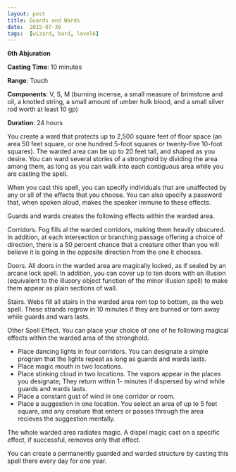 ```yaml
---
layout: post
title: Guards and Wards
date:  2015-07-30
tags:  [wizard, bard, level6]
---
```


**6th Abjuration**

**Casting Time**: 10 minutes

**Range**: Touch

**Components**: V, S, M (burning incense, a small measure of brimstone and oil, a knotled string, a small amount of umber hulk blood, and a small silver rod worth at least 10 gp)

**Duration**: 24 hours

You create a ward that protects up to 2,500 square feet of floor space (an area 50 feet square, or one hundred 5-foot squares or twenty-five 10-foot squares). The warded area can be up to 20 feet tall, and shaped as you desire. You can ward several stories of a stronghold by dividing the area among them, as long as you can walk into each contiguous area while you are casting the spell.

When you cast this spell, you can specify individuals that are unaffected by any or all of the effects that you choose. You can also specify a password that, when spoken aloud, makes the speaker immune to these effects.

Guards and wards creates the following effects within the warded area.

Corridors. Fog fills al the warded corridors, making them heavily obscured. In addition, at each intersection or branching passage offering a choice of direction, there is a 50 percent chance that a creature other than you will believe it is going in the opposite direction from the one it chooses.

Doors. All doors in the warded area are magically locked, as if sealed by an arcane lock spell. In addition, you can cover up to ten doors with an illusion (equivalent to the illusory object function of the minor illusion spell) to make them appear as plain sections of wall.

Stairs. Webs fill all stairs in the warded area rom top to bottom, as the web spell. These strands regrow in 10 minutes if they are burned or torn away while guards and wars lasts.

Other Spell Effect. You can place your choice of one of he following magical effects within the warded area of the stronghold.

* Place dancing lights in four corridors. You can designate a simple program that the lights repeat as long as guards and wards lasts.
* Place magic mouth in two locations.
* Place stinking cloud in two locations. The vapors appear in the places you designate; They return within 1- minutes if dispersed by wind while guards and wards lasts.
* Place a constant gust of wind in one corridor or room.
* Place a suggestion in one location. You select an area of up to 5 feet square, and any creature that enters or passes through the area recieves the suggestion mentally.

The whole warded area radiates magic. A dispel magic cast on a specific effect, if successful, removes only that effect.

You can create a permanently guarded and warded structure by casting this spell there every day for one year.
